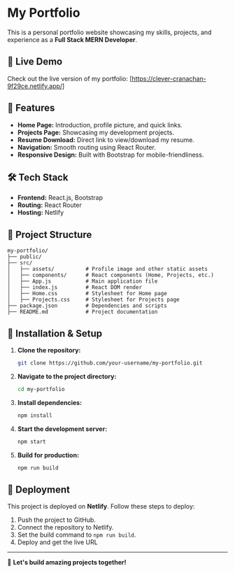 # My Portfolio

This is a personal portfolio website showcasing my skills, projects, and experience as a **Full Stack MERN Developer**.

## 🚀 Live Demo
Check out the live version of my portfolio: [https://clever-cranachan-9f29ce.netlify.app/]

## 📌 Features
- **Home Page:** Introduction, profile picture, and quick links.
- **Projects Page:** Showcasing my development projects.
- **Resume Download:** Direct link to view/download my resume.
- **Navigation:** Smooth routing using React Router.
- **Responsive Design:** Built with Bootstrap for mobile-friendliness.

## 🛠 Tech Stack
- **Frontend:** React.js, Bootstrap
- **Routing:** React Router
- **Hosting:** Netlify

## 📂 Project Structure
```
my-portfolio/
├── public/
├── src/
│   ├── assets/          # Profile image and other static assets
│   ├── components/      # React components (Home, Projects, etc.)
│   ├── App.js           # Main application file
│   ├── index.js         # React DOM render
│   ├── Home.css         # Stylesheet for Home page
│   ├── Projects.css     # Stylesheet for Projects page
├── package.json         # Dependencies and scripts
├── README.md            # Project documentation
```

## 🚀 Installation & Setup
1. **Clone the repository:**
   ```sh
   git clone https://github.com/your-username/my-portfolio.git
   ```
2. **Navigate to the project directory:**
   ```sh
   cd my-portfolio
   ```
3. **Install dependencies:**
   ```sh
   npm install
   ```
4. **Start the development server:**
   ```sh
   npm start
   ```
5. **Build for production:**
   ```sh
   npm run build
   ```

## 🔗 Deployment
This project is deployed on **Netlify**. Follow these steps to deploy:
1. Push the project to GitHub.
2. Connect the repository to Netlify.
3. Set the build command to `npm run build`.
4. Deploy and get the live URL

---
🚀 **Let's build amazing projects together!**

